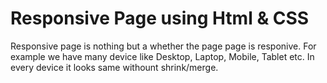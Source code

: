 # Responsive Page using Html & CSS

Responsive page is nothing but a whether the page page is responive. For example we have many device like Desktop, Laptop, Mobile, Tablet etc. In every device it looks same withount shrink/merge.

